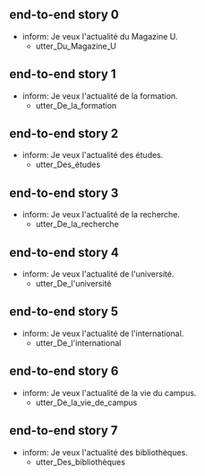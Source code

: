 ## end-to-end story 0
* inform: Je veux l'actualité du Magazine U.
   - utter_Du_Magazine_U


## end-to-end story 1
* inform: Je veux l'actualité de la formation.
   - utter_De_la_formation


## end-to-end story 2
* inform: Je veux l'actualité des études.
   - utter_Des_études


## end-to-end story 3
* inform: Je veux l'actualité de la recherche.
   - utter_De_la_recherche


## end-to-end story 4
* inform: Je veux l'actualité de l'université.
   - utter_De_l'université


## end-to-end story 5
* inform: Je veux l'actualité de l'international.
   - utter_De_l'international


## end-to-end story 6
* inform: Je veux l'actualité de la vie du campus.
   - utter_De_la_vie_de_campus


## end-to-end story 7
* inform: Je veux l'actualité des bibliothèques.
   - utter_Des_bibliothèques


